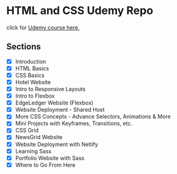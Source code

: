 # HTML and CSS Udemy Repo

click for [Udemy course here.](1)

## Sections

- [x] Introduction
- [x] HTML Basics
- [x] CSS Basics
- [x] Hotel Website
- [x] Intro to Responsive Layouts
- [x] Intro to Flexbox
- [x] EdgeLedger Website (Flexbox)
- [x] Website Deployment - Shared Host
- [x] More CSS Concepts - Advance Selectors, Animations & More
- [x] Mini Projects with Keyframes, Transitions, etc.
- [x] CSS Grid
- [x] NewsGrid Website
- [x] Website Deployment with Netlify
- [x] Learning Sass
- [x] Portfolio Website with Sass
- [x] Where to Go From Here

[1]: (https://www.udemy.com/course/modern-html-css-from-the-beginning/)
